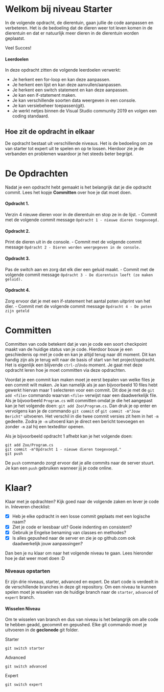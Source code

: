 # Welkom bij niveau Starter 
In de volgende opdracht, de dierentuin, gaan jullie de code aanpassen en verbeteren. Het is de bedoeling dat de dieren weer tot leven komen in de dierentuin en dat er natuurlijk meer dieren in de dierentuin worden geplaatst.

Veel Succes!

#### Leerdoelen
In deze opdracht zitten de volgende leerdoelen verwerkt:
* Je herkent een for-loop en kan deze aanpassen.
* Je herkent een lijst en kan deze aanvullen/aanpassen.
* Je herkent een switch statement en kan deze aanpassen.
* Je kan een if-statement maken.
* Je kan verschillende soorten data weergeven in een console.
* Je kan versiebeheer toepassen(git).
* Je werkt netjes binnen de Visual Studio community 2019 en volgen een coding standaard.

## Hoe zit de opdracht in elkaar
De opdracht bestaat uit verschillende niveaus. Het is de bedoeling om ze van starter tot expert uit te spelen en op te lossen. Hierdoor zie je de verbanden en problemen waardoor je het steeds beter begrijpt.

# De Opdrachten
Nadat je een opdracht hebt gemaakt is het belangrijk dat je die opdracht commit. Lees het kopje __Committen__ over hoe je dat moet doen.

#### Opdracht 1. 
Verzin 4 nieuwe dieren voor in de dierentuin en stop ze in de lijst. - Commit met de volgende commit message `Opdracht 1 - nieuwe dieren toegevoegd.`
#### Opdracht 2. 
Print de dieren uit in de console. - Commit met de volgende commit message `Opdracht 2 - Dieren worden weergegeven in de console.`
#### Opdracht 3. 
Pas de switch aan en zorg dat elk dier een geluid maakt. - Commit met de volgende commit message `Opdracht 3 - De dierentuin leeft (ze maken geluid).`
#### Opdracht 4. 
Zorg ervoor dat je met een if-statement het aantal poten uitprint van het dier. - Commit met de volgende commit message `Opdracht 4 - De poten zijn geteld`

# Committen
Committen van code betekent dat je van je code een soort checkpoint maakt van de huidige status van je code. Hierdoor bouw je een geschiedenis op met je code en kan je altijd terug naar dit moment. Dit kan handig zijn als je terug wilt naar de basis of start van het project/opdracht. Het is eigenlijk een blijvende `ctrl-z`/`Undo` moment. Je gaat met deze opdracht leren hoe je moet committen via deze opdrachten.

Voordat je een commit kan maken moet je eerst bepalen van welke files je een commit wilt maken. Je kan namelijk als je aan bijvoorbeeld 10 files hebt gewerkt hiervan maar 1 selecteren voor een commit. Dit doe je met de `git add <file>` commando waarvan `<file>` verwijst naar een daadwerkelijk file. Als je bijvoorbeeld `Program.cs` wilt committen omdat je die het aangepast kan je het volgende doen: `git add Zoo\Program.cs`. Dan druk je op enter en vervolgens kan je de commando `git commit` of `git commit -m"Jouw Bericht"` uitvoeren. Het verschil in die twee commit versies zit hem in het `-m` gedeelte. Zodra je `-m` uitvoerd kan je direct een bericht toevoegen en zonder `-m` zal hij een texteditor openen.

Als je bijvoorbeeld opdracht 1 afhebt kan je het volgende doen:
```
git add Zoo/Program.cs
git commit -m"Opdracht 1 - nieuwe dieren toegevoegd."
git push
```
De `push` commando zorgt ervoor dat je alle commits naar de server stuurt. Je kan een `push` gebruiken wanneer jij je code online.

# Klaar?
Klaar met je opdrachten? Kijk goed naar de volgende zaken en lever je code in.
Inleveren checklist:
- [x] Heb je elke opdracht in een losse commit geplaats met een logische naam?
- [x] Ziet je code er leesbaar uit? Goeie indenting en consistent?
- [x] Gebruik je Engelse benaming van classes en methodes?
- [x] Is alles gepushed naar de server en zie je op github.com ook daadwerkelijk jouw aanpassingen?

Dan ben je nu klaar om naar het volgende niveau te gaan. Lees hieronder hoe je dat weer moet doen :D

### Niveaus opstarten
Er zijn drie niveaus, starter, advanced en expert. De start code is verdeelt in de verschillende branches in deze git repository. Om een niveau te kunnen spelen moet je wisselen van de huidige branch naar de `starter`, `advanced` of `expert` branch. 

#### Wisselen Niveau
Om te wisselen van branch en dus van niveau is het belangrijk om alle code te hebben geadd, gecommit en gepushed. Elke git commando moet je uitvoeren in de **geclonede** git folder.

Starter
```console
git switch starter
```

Advanced
```console
git switch advanced
```

Expert
```console
git switch expert
```
